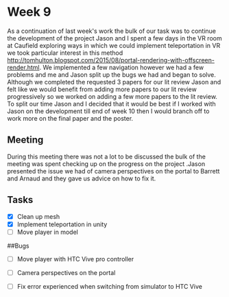 # Week 9

As a continuation of last week's work the bulk of our task was to continue the development of the project Jason and I
spent a few days in the VR room at Caufield exploring ways in which we could implement teleportation in VR we took 
particular interest in this method http://tomhulton.blogspot.com/2015/08/portal-rendering-with-offscreen-render.html. 
We implemented a few navigation however we had a few problems and me and Jason split up the bugs we had and began to 
solve. Although we completed the requested 3 papers for our lit review Jason and felt like we would benefit from adding 
more papers to our lit review progressively so we worked on adding a few more papers to the lit review. To split our 
time Jason and I decided that it would be best if I worked with Jason on the development till end of week 10 then I would
branch off to work more on the final paper and the poster.

## Meeting

During this meeting there was not a lot to be discussed the bulk of the meeting was spent checking up on the progress 
on the project .Jason presented the issue we had of camera perspectives on the portal to Barrett and Arnaud and they
gave us advice on how to fix it.

## Tasks

* [x] Clean up mesh 
* [x] Implement teleportation in unity 
* [ ] Move player in model 

##Bugs

* [ ] Move player with HTC Vive pro controller
* [ ] Camera perspectives on the portal
* [ ] Fix error experienced when switching from simulator to HTC Vive








